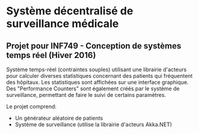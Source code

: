 # Système décentralisé de surveillance médicale
## Projet pour INF749 - Conception de systèmes temps réel (Hiver 2016)

Système temps-réel (contraintes souples) utilisant une librairie d'acteurs pour calculer diverses statistiques concernant des patients qui fréquentent des hôpitaux. Les statistiques sont affichées sur une interface graphique. Des "Performance Counters" sont également créés par le système de surveillance, permettant de faire le suivi de certains paramètres.

Le projet comprend:
- Un générateur aléatoire de patients
- Système de surveillance (utilise la librairie d'acteurs Akka.NET)


